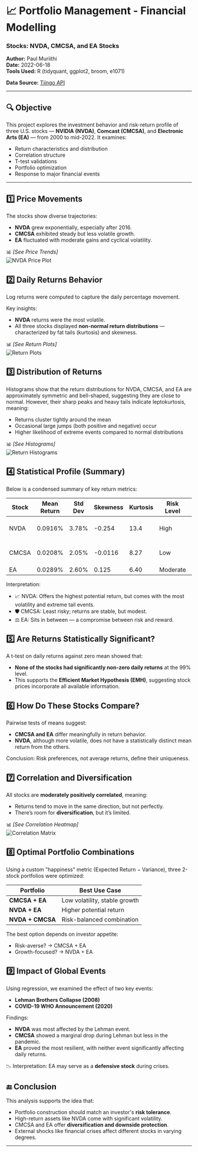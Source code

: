 # 📈 Portfolio Management - Financial Modelling
### Stocks: NVDA, CMCSA, and EA Stocks

**Author:** Paul Muriithi  
**Date:** 2022-06-18  
**Tools Used:** R (tidyquant, ggplot2, broom, e1071)

**Data Source:** [Tiingo API](https://www.tiingo.com/)

---

## 🔍 Objective

This project explores the investment behavior and risk-return profile of three U.S. stocks — **NVIDIA (NVDA)**, **Comcast (CMCSA)**, and **Electronic Arts (EA)** — from 2000 to mid-2022. It examines:

- Return characteristics and distribution
- Correlation structure
- T-test validations
- Portfolio optimization
- Response to major financial events

---

## 1️⃣ Price Movements

The stocks show diverse trajectories:

- **NVDA** grew exponentially, especially after 2016.
- **CMCSA** exhibited steady but less volatile growth.
- **EA** fluctuated with moderate gains and cyclical volatility.

📊 *[See Price Trends]*  
![NVDA Price Plot](plots/stock_prices.png)



## 2️⃣ Daily Returns Behavior

Log returns were computed to capture the daily percentage movement.

Key insights:

- **NVDA** returns were the most volatile.
- All three stocks displayed **non-normal return distributions** — characterized by fat tails (kurtosis) and skewness.

📊 *[See Return Plots]*  
![Return Plots](plots/daily_returns.png)



## 3️⃣ Distribution of Returns

Histograms show that the return distributions for NVDA, CMCSA, and EA are approximately symmetric and bell-shaped, suggesting they are close to normal. However, their sharp peaks and heavy tails indicate leptokurtosis, meaning:

- Returns cluster tightly around the mean
- Occasional large jumps (both positive and negative) occur
- Higher likelihood of extreme events compared to normal distributions

📊 *[See Histograms]*  
![Return Histograms](plots/returns_histograms.png)



## 4️⃣ Statistical Profile (Summary)
Below is a condensed summary of key return metrics:

| Stock | Mean Return | Std Dev | Skewness | Kurtosis | Risk Level | Profile                |
| ----- | ----------- | ------- | -------- | -------- | ---------- | ---------------------- |
| NVDA  | 0.0916%     | 3.78%   | -0.254   | 13.4     | High       | High risk, high return |
| CMCSA | 0.0208%     | 2.05%   | -0.0116  | 8.27     | Low        | Low risk, low return   |
| EA    | 0.0289%     | 2.60%   | 0.125    | 6.40     | Moderate   | Balanced               |


Interpretation:

- 📈 NVDA: Offers the highest potential return, but comes with the most volatility and extreme tail events.
- 🛡️ CMCSA: Least risky; returns are stable, but modest.
- ⚖️ EA: Sits in between — a compromise between risk and reward.



## 5️⃣ Are Returns Statistically Significant?

A t-test on daily returns against zero mean showed that:

- **None of the stocks had significantly non-zero daily returns** at the 99% level.
- This supports the **Efficient Market Hypothesis (EMH)**, suggesting stock prices incorporate all available information.



## 6️⃣ How Do These Stocks Compare?

Pairwise tests of means suggest:

- **CMCSA and EA** differ meaningfully in return behavior.
- **NVDA**, although more volatile, does not have a statistically distinct mean return from the others.

Conclusion: Risk preferences, not average returns, define their uniqueness.



## 7️⃣ Correlation and Diversification

All stocks are **moderately positively correlated**, meaning:

- Returns tend to move in the same direction, but not perfectly.
- There’s room for **diversification**, but it’s limited.

📊 *[See Correlation Heatmap]*  
![Correlation Matrix](plots/correlation_matrix.png)



## 8️⃣ Optimal Portfolio Combinations

Using a custom "happiness" metric (Expected Return − Variance), three 2-stock portfolios were optimized:

| Portfolio        | Best Use Case                  |
|------------------|-------------------------------|
| **CMCSA + EA**   | Low volatility, stable growth |
| **NVDA + EA**    | Higher potential return       |
| **NVDA + CMCSA** | Risk-balanced combination     |

The best option depends on investor appetite:
- Risk-averse? → CMCSA + EA  
- Growth-focused? → NVDA + EA



## 9️⃣ Impact of Global Events

Using regression, we examined the effect of two key events:

- **Lehman Brothers Collapse (2008)**
- **COVID-19 WHO Announcement (2020)**

Findings:

- **NVDA** was most affected by the Lehman event.
- **CMCSA** showed a marginal drop during Lehman but less in the pandemic.
- **EA** proved the most resilient, with neither event significantly affecting daily returns.

📉 Interpretation: EA may serve as a **defensive stock** during crises.



## 🔚 Conclusion

This analysis supports the idea that:

- Portfolio construction should match an investor's **risk tolerance**.
- High-return assets like NVDA come with significant volatility.
- CMCSA and EA offer **diversification and downside protection**.
- External shocks like financial crises affect different stocks in varying degrees.

---


